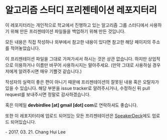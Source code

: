 # 알고리즘 스터디 프리젠테이션 레포지터리
이 레포지터리는 개인적으로 학교에서 진행하고 있는 알고리즘 그룹 스터디에서 사용하기 위해 만든 프리젠테이션 파일들을 백업하기 위해 만든 것입니다.

모든 내용은 직접 작성하나 외부에서 참고한 내용이 있다면 참고한 해당 페이지의 주소를 적어놓았습니다.

이 프리젠테이션 파일을 그대로 가져가셔서 하시는 것은 상관 없습니다. 하지만 상업적으로 이용하거나 이름만 바꾸어 사용하시지는 말아주세요. (만약 그대로 사용하실 경우 저에게 알려주시면 매우 기쁠것 같습니다.)

작성자의 실력이 좋은 편이 아니기 때문에 프리젠테이션의 잘못된 내용 혹은 오탈자가 있을 수 있습니다. 해당 부분을 issue tracker로 알려주시거나, 수정하신 뒤 pull request를 보내주시면 정말로 감사하겠습니다.

혹은 이메일 **devbirdlee [at] gmail [dot] com**로 연락하셔도 좋습니다.

또한 이 레포지터리에 업로드 되어있는 모든 프리젠테이션은 [SpeakerDeck](https://speakerdeck.com/mystika)에도 업로드 되어있습니다.

\- 2017. 03. 21. Chang Hui Lee
